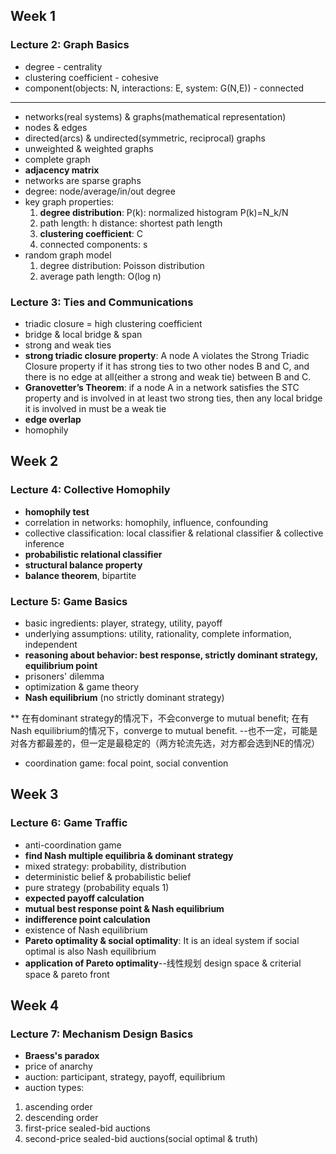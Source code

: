 ## Week 1

### Lecture 2: Graph Basics

- degree - centrality
- clustering coefficient - cohesive
- component(objects: N, interactions: E, system: G(N,E)) - connected

----------------------------------------------------------------------------------------------------------------

- networks(real systems) & graphs(mathematical representation)
- nodes & edges
- directed(arcs) & undirected(symmetric, reciprocal) graphs
- unweighted & weighted graphs
- complete graph
- **adjacency matrix**
- networks are sparse graphs
- degree: node/average/in/out degree
- key graph properties:
  1. **degree distribution**: P(k): normalized histogram P(k)=N_k/N
  2. path length: h distance: shortest path length
  3. **clustering coefficient**: C
  4. connected components: s
- random graph model
  1. degree distribution: Poisson distribution
  2. average path length: O(log n)

### Lecture 3: Ties and Communications

- triadic closure = high clustering coefficient
- bridge & local bridge & span
- strong and weak ties
- **strong triadic closure property**: A node A violates the Strong Triadic Closure property if it has strong ties to two other nodes B and C, and there is no edge at all(either a strong and weak tie) between B and C.
- **Granovetter’s Theorem**: if a node A in a network satisfies the STC property and is involved in at least two strong ties, then any local bridge it is involved in must be a weak tie
- **edge overlap**
- homophily

## Week 2

### Lecture 4: Collective Homophily

- **homophily test**
- correlation in networks: homophily, influence, confounding
- collective classification: local classifier & relational classifier & collective inference
- **probabilistic relational classifier**
- **structural balance property**
- **balance theorem**, bipartite
### Lecture 5: Game Basics

- basic ingredients: player, strategy, utility, payoff
- underlying assumptions: utility, rationality, complete information, independent
- **reasoning about behavior: best response, strictly dominant strategy, equilibrium point**
- prisoners' dilemma
- optimization & game theory
- **Nash equilibrium** (no strictly dominant strategy)

** 在有dominant strategy的情况下，不会converge to mutual benefit; 在有Nash equilibrium的情况下，converge to mutual benefit. --也不一定，可能是对各方都最差的，但一定是最稳定的（两方轮流先选，对方都会选到NE的情况）

- coordination game: focal point, social convention

## Week 3

### Lecture 6: Game Traffic

- anti-coordination game
- **find Nash multiple equilibria & dominant strategy**
- mixed strategy: probability, distribution
- deterministic belief & probabilistic belief
- pure strategy (probability equals 1)
- **expected payoff calculation**
- **mutual best response point & Nash equilibrium**
- **indifference point calculation**
- existence of Nash equilibrium
- **Pareto optimality & social optimality**: It is an ideal system if social optimal is also Nash equilibrium
- **application of Pareto optimality**--线性规划 design space & criterial space & pareto front

## Week 4

### Lecture 7: Mechanism Design Basics

- **Braess's paradox**
- price of anarchy
- auction: participant, strategy, payoff, equilibrium
- auction types:

1. ascending order
2. descending order
3. first-price sealed-bid auctions
4. second-price sealed-bid auctions(social optimal & truth)